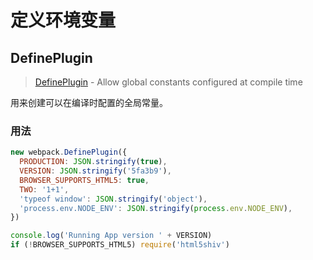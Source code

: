 # 定义环境变量

## DefinePlugin

> [DefinePlugin](https://webpack.js.org/plugins/define-plugin/) - Allow global constants configured at compile time

用来创建可以在编译时配置的全局常量。

### 用法

```js
new webpack.DefinePlugin({
  PRODUCTION: JSON.stringify(true),
  VERSION: JSON.stringify('5fa3b9'),
  BROWSER_SUPPORTS_HTML5: true,
  TWO: '1+1',
  'typeof window': JSON.stringify('object'),
  'process.env.NODE_ENV': JSON.stringify(process.env.NODE_ENV),
})
```

```js
console.log('Running App version ' + VERSION)
if (!BROWSER_SUPPORTS_HTML5) require('html5shiv')
```

